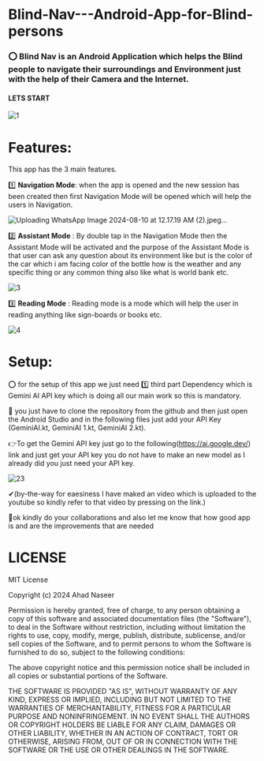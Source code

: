 # Blind-Nav---Android-App-for-Blind-persons

  ### ⭕ Blind Nav is an Android Application which helps the Blind people to navigate their surroundings and Environment just with the help of their Camera and the Internet.

  #### LETS START
 
  ![1](https://github.com/user-attachments/assets/b55143ac-98ff-4c34-a27c-3f409998e59f)



# Features:

This app has the 3 main features.


1️⃣ **Navigation Mode**: when the app is opened and the new session has been created then first Navigation Mode will be opened which will help the users in Navigation.



![Uploading WhatsApp Image 2024-08-10 at 12.17.19 AM (2).jpeg…]()



2️⃣ **Assistant Mode** : By double tap in the Navigation Mode then the Assistant Mode will be activated and the purpose of the Assistant Mode is that user can ask any question about its 
environment like but is the color of the car which i am facing color of the bottle how is the weather and any specific thing or any common thing also like what is world bank etc.



![3](https://github.com/user-attachments/assets/150214b9-3d79-43d6-9107-b308434cd91e)


3️⃣ **Reading Mode** : Reading mode is a mode which will help the user in reading anything like sign-boards or books etc.


![4](https://github.com/user-attachments/assets/2037617e-d0c2-497a-a0ad-41472889a0e4)








# Setup:



⭕ for the setup of this app we just need 1️⃣ third part Dependency which is Gemini AI API key which is doing all our main work so this is mandatory.

🔎 you just have to clone the repository from the github and then just open the Android Studio and in the following files just add your API Key (GeminiAI.kt, GeminiAI 1.kt, GeminiAI 2.kt).


👉To get the Gemini API key just go to the following(https://ai.google.dev/) link and just get your API key you do not have to make an new model as I already did you just need your API key.

![23](https://github.com/user-attachments/assets/f4e5aebc-37e2-417e-a381-16d6ca432032)



✔(by-the-way for eaesiness I have maked an video which is uploaded to the youtube so kindly refer to that video by pressing on the link.)


🛑ok kindly do your collaborations and also let me know that how good app is and are the improvements that are needed


# LICENSE

MIT License

Copyright (c) 2024 Ahad Naseer

Permission is hereby granted, free of charge, to any person obtaining a copy
of this software and associated documentation files (the "Software"), to deal
in the Software without restriction, including without limitation the rights
to use, copy, modify, merge, publish, distribute, sublicense, and/or sell
copies of the Software, and to permit persons to whom the Software is
furnished to do so, subject to the following conditions:

The above copyright notice and this permission notice shall be included in all
copies or substantial portions of the Software.

THE SOFTWARE IS PROVIDED "AS IS", WITHOUT WARRANTY OF ANY KIND, EXPRESS OR
IMPLIED, INCLUDING BUT NOT LIMITED TO THE WARRANTIES OF MERCHANTABILITY,
FITNESS FOR A PARTICULAR PURPOSE AND NONINFRINGEMENT. IN NO EVENT SHALL THE
AUTHORS OR COPYRIGHT HOLDERS BE LIABLE FOR ANY CLAIM, DAMAGES OR OTHER
LIABILITY, WHETHER IN AN ACTION OF CONTRACT, TORT OR OTHERWISE, ARISING FROM,
OUT OF OR IN CONNECTION WITH THE SOFTWARE OR THE USE OR OTHER DEALINGS IN THE
SOFTWARE.

